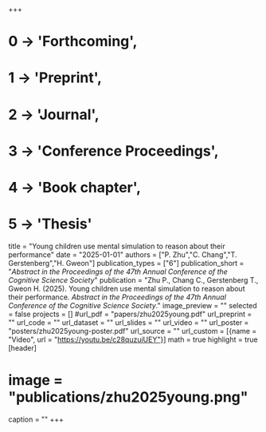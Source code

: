 +++
# 0 -> 'Forthcoming',
# 1 -> 'Preprint',
# 2 -> 'Journal',
# 3 -> 'Conference Proceedings',
# 4 -> 'Book chapter',
# 5 -> 'Thesis'

title = "Young children use mental simulation to reason about their performance"
date = "2025-01-01"
authors = ["P. Zhu","C. Chang","T. Gerstenberg","H. Gweon"]
publication_types = ["6"]
publication_short = "_Abstract in the Proceedings of the 47th Annual Conference of the Cognitive Science Society_"
publication = "Zhu P., Chang C., Gerstenberg T., Gweon H. (2025). Young children use mental simulation to reason about their performance.  _Abstract in the Proceedings of the 47th Annual Conference of the Cognitive Science Society_."
image_preview = ""
selected = false
projects = []
#url_pdf = "papers/zhu2025young.pdf"
url_preprint = ""
url_code = ""
url_dataset = ""
url_slides = ""
url_video = ""
url_poster = "posters/zhu2025young-poster.pdf"
url_source = ""
url_custom = [{name = "Video", url = "https://youtu.be/c28quzuiUEY"}]
math = true
highlight = true
[header]
# image = "publications/zhu2025young.png"
caption = ""
+++